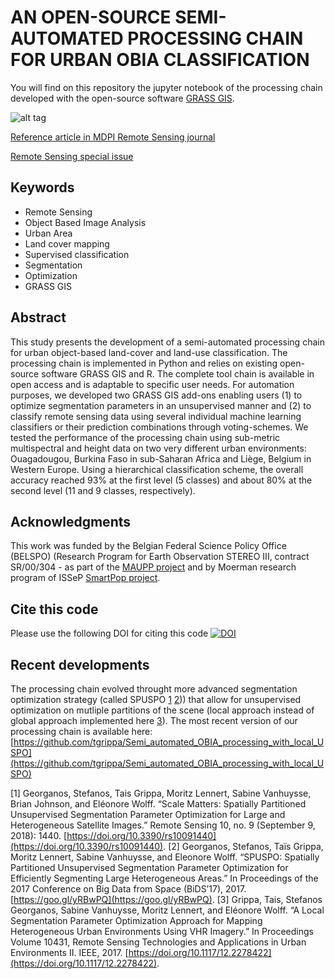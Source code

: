 # AN OPEN-SOURCE SEMI-AUTOMATED PROCESSING CHAIN FOR URBAN OBIA CLASSIFICATION


You will find on this repository the jupyter notebook of the processing chain developed with the open-source software [GRASS GIS](https://grass.osgeo.org/).

![alt tag](http://www.mdpi.com/remotesensing/remotesensing-09-00358/article_deploy/html/images/remotesensing-09-00358-ag.png)

[Reference article in MDPI Remote Sensing journal](http://www.mdpi.com/2072-4292/9/4/358)

[Remote Sensing special issue](http://www.mdpi.com/journal/remotesensing/special_issues/GEOBIA2016)

Keywords
--------
* Remote Sensing
* Object Based Image Analysis 
* Urban Area
* Land cover mapping
* Supervised classification
* Segmentation
* Optimization
* GRASS GIS

Abstract
--------
This study presents the development of a semi-automated processing chain for urban object-based land-cover and land-use classification. The processing chain is implemented in Python and relies on existing open-source software GRASS GIS and R. The complete tool chain is available in open access and is adaptable to specific user needs. For automation purposes, we developed two GRASS GIS add-ons enabling users (1) to optimize segmentation parameters in an unsupervised manner and (2) to classify remote sensing data using several individual machine learning classifiers or their prediction combinations through voting-schemes. We tested the performance of the processing chain using sub-metric multispectral and height data on two very different urban environments: Ouagadougou, Burkina Faso in sub-Saharan Africa and Liège, Belgium in Western Europe. Using a hierarchical classification scheme, the overall accuracy reached 93% at the first level (5 classes) and about 80% at the second level (11 and 9 classes, respectively).

Acknowledgments
---------------
This work was funded by the Belgian Federal Science Policy Office (BELSPO) (Research Program for Earth Observation STEREO III, contract SR/00/304 - as part of the [MAUPP project](http://maupp.ulb.ac.be) and by Moerman research program of ISSeP [SmartPop project](http://www.issep.be/smartpop).

Cite this code
---------------
Please use the following DOI for citing this code [![DOI](https://zenodo.org/badge/DOI/10.5281/zenodo.1290492.svg)](https://doi.org/10.5281/zenodo.1290492)

Recent developments
---------------
The processing chain evolved throught more advanced segmentation optimization strategy (called SPUSPO [1](https://doi.org/10.3390/rs10091440) [2](https://goo.gl/yRBwPQ))) that allow for unsupervised optimization on mutliple partitions of the scene (local approach instead of global approach implemented here [3](https://doi.org/10.1117/12.2278422)). The most recent version of our processing chain is available here: [https://github.com/tgrippa/Semi_automated_OBIA_processing_with_local_USPO](https://github.com/tgrippa/Semi_automated_OBIA_processing_with_local_USPO) 

[1] Georganos, Stefanos, Tais Grippa, Moritz Lennert, Sabine Vanhuysse, Brian Johnson, and Eléonore Wolff. “Scale Matters: Spatially Partitioned Unsupervised Segmentation Parameter Optimization for Large and Heterogeneous Satellite Images.” Remote Sensing 10, no. 9 (September 9, 2018): 1440. [https://doi.org/10.3390/rs10091440](https://doi.org/10.3390/rs10091440).
[2] Georganos, Stefanos, Taïs Grippa, Moritz Lennert, Sabine Vanhuysse, and Eleonore Wolff. “SPUSPO: Spatially Partitioned Unsupervised Segmentation Parameter Optimization for Efficiently Segmenting Large Heterogeneous Areas.” In Proceedings of the 2017 Conference on Big Data from Space (BiDS’17), 2017. [https://goo.gl/yRBwPQ](https://goo.gl/yRBwPQ).
[3] Grippa, Tais, Stefanos Georganos, Sabine Vanhuysse, Moritz Lennert, and Eléonore Wolff. “A Local Segmentation Parameter Optimization Approach for Mapping Heterogeneous Urban Environments Using VHR Imagery.” In Proceedings Volume 10431, Remote Sensing Technologies and Applications in Urban Environments II. IEEE, 2017. [https://doi.org/10.1117/12.2278422](https://doi.org/10.1117/12.2278422).
